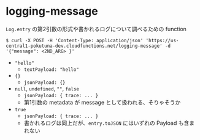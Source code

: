 logging-message
====

`Log.entry` の第2引数の形式や書かれるログについて調べるための function

`$ curl -X POST -H 'Content-Type: application/json' 'https://us-central1-pokutuna-dev.cloudfunctions.net/logging-message' -d '{"message": <2ND_ARG> }'`

- `"hello"`
  - `textPayload: "hello"`
- `{}`
  - `jsonPayload: {}`
- `null`, `undefined`, `""`, `false`
  - `jsonPayload: { trace: ... }`
  - 第1引数の metadata が message として扱われる、そりゃそうか
- `true`
  - `jsonPayload: { trace: ... }`
  - 書かれるログは同上だが、`entry.toJSON` にはいずれの Payload も含まれない
